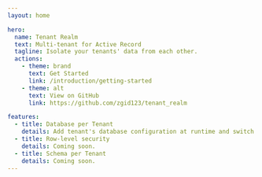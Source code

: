 ```yaml
---
layout: home

hero:
  name: Tenant Realm
  text: Multi-tenant for Active Record
  tagline: Isolate your tenants' data from each other.
  actions:
    - theme: brand
      text: Get Started
      link: /introduction/getting-started
    - theme: alt
      text: View on GitHub
      link: https://github.com/zgid123/tenant_realm

features:
  - title: Database per Tenant
    details: Add tenant's database configuration at runtime and switch database using Active Record's Multiple Databases
  - title: Row-level security
    details: Coming soon.
  - title: Schema per Tenant
    details: Coming soon.
---
```

